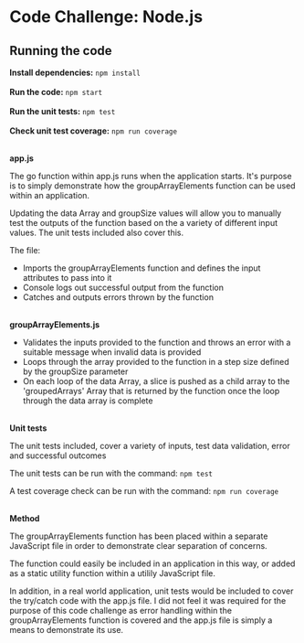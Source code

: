 # Code Challenge: Node.js #

## Running the code ##

**Install dependencies:** `npm install`
\
\
**Run the code:** `npm start`
\
\
**Run the unit tests:** `npm test`
\
\
**Check unit test coverage:** `npm run coverage`

\
**app.js**

The go function within app.js runs when the application starts. It's purpose is to simply demonstrate how the groupArrayElements function can be used within an application. 

Updating the data Array and groupSize values will allow you to manually test the outputs of the function based on the a variety of different input values. The unit tests included also cover this. 

The file:
- Imports the groupArrayElements function and defines the input attributes to pass into it
- Console logs out successful output from the function
- Catches and outputs errors thrown by the function

\
**groupArrayElements.js**

- Validates the inputs provided to the function and throws an error with a suitable message when invalid data is provided
- Loops through the array provided to the function in a step size defined by the groupSize parameter
- On each loop of the data Array, a slice is pushed as a child array to the 'groupedArrays' Array that is returned by the function once the loop through the data array is complete 

\
**Unit tests**

The unit tests included, cover a variety of inputs, test data validation, error and successful outcomes

The unit tests can be run with the command: `npm test`

A test coverage check can be run with the command: `npm run coverage`

\
**Method**

The groupArrayElements function has been placed within a separate JavaScript file in order to demonstrate clear separation of concerns.

The function could easily be included in an application in this way, or added as a static utility function within a utilily JavaScript file.  

In addition, in a real world application, unit tests would be included to cover the try/catch code with the app.js file. I did not feel it was required for the purpose of this code challenge as error handling within the groupArrayElements function is covered and the app.js file is simply a means to demonstrate its use. 
